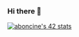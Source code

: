 ### Hi there 👋

<!--
**bontxa/bontxa** is a ✨ _special_ ✨ repository because its `README.md` (this file) appears on your GitHub profile.

Here are some ideas to get you started:

- 🔭 I’m currently working on ...
- 🌱 I’m currently learning ...
- 👯 I’m looking to collaborate on ...
- 🤔 I’m looking for help with ...
- 💬 Ask me about ...
- 📫 How to reach me: ...
- 😄 Pronouns: ...
- ⚡ Fun fact: ...
-->
[![aboncine's 42 stats](https://badge.mediaplus.ma/greenbinary/aboncine?1337Badge=off&UM6P=off)](https://github.com/oakoudad/badge42)
